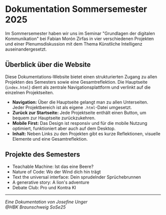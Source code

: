 # Dokumentation Sommersemester 2025

Im Sommersemester haben wir uns im Seminar "Grundlagen der digitalen Kommunikation" bei Fabian Morón Zirfas in vier verschiedenen Projekten und einer Plenumsdiskussion mit dem Thema Künstliche Intelligenz auseinandergesetzt.

## Überblick über die Website

Diese Dokumentations-Website bietet einen strukturierten Zugang zu allen Projekten des Semesters sowie eine Gesamtreflektion. Die Hauptseite (`index.html`) dient als zentrale Navigationsplattform und verlinkt auf die einzelnen Projektseiten.


- **Navigation:** Über die Hauptseite gelangt man zu allen Unterseiten. Jeder Projektbereich ist als eigene `.html`-Datei umgesetzt.
- **Zurück zur Startseite:** Jede Projektseite enthält einen Button, um bequem zur Hauptseite zurückzukehren.
- **Mobile First:** Das Design ist responsiv und für die mobile Nutzung optimiert, funktioniert aber auch auf dem Desktop.
- **Inhalt:** Neben Links zu den Projekten gibt es kurze Reflektionen, visuelle Elemente und eine Gesamtreflektion.

## Projekte des Semesters

- Teachable Machine: Ist das eine Beere?
- Nature of Code: Wo der Wind dich hin trägt
- Text the universal interface: Dein sprudelnder Sprüchebrunnen
- A generative story: A lion's adventure
- Debate Club: Pro und Kontra KI

---

_Eine Dokumentation von Josefine Unger  
@HBK Braunschweig SoSe25_

